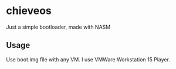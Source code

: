 # chieveos
Just a simple bootloader, made with NASM

## Usage
Use boot.img file with any VM.
I use VMWare Workstation 15 Player.
